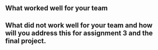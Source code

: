 ## What worked well for your team



## What did not work well for your team and how will you address this for assignment 3 and the final project.